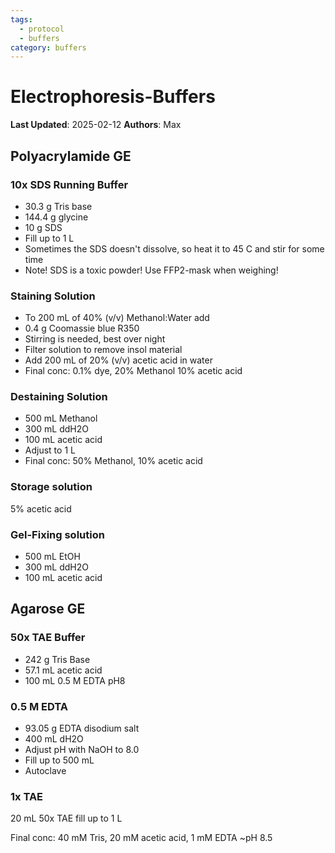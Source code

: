 ```yaml
---
tags:
  - protocol
  - buffers
category: buffers
---
```

# Electrophoresis-Buffers

**Last Updated**: 2025-02-12
**Authors**: Max

## Polyacrylamide GE
### 10x SDS Running Buffer
- 30.3 g Tris base
- 144.4 g glycine
- 10 g SDS
- Fill up to 1 L
- Sometimes the SDS doesn't dissolve, so heat it to 45 C and stir for some time
- Note! SDS is a toxic powder! Use FFP2-mask when weighing!

### Staining Solution
- To 200 mL of 40% (v/v) Methanol:Water add
- 0.4 g Coomassie blue R350 
- Stirring is needed, best over night
- Filter solution to remove insol material
- Add 200 mL of 20% (v/v) acetic acid in water
- Final conc: 0.1% dye, 20% Methanol 10% acetic acid
### Destaining Solution
- 500 mL Methanol
- 300 mL ddH2O
- 100 mL acetic acid
- Adjust to 1 L
- Final conc: 50% Methanol, 10% acetic acid

### Storage solution
5% acetic acid

### Gel-Fixing solution 
- 500 mL EtOH
- 300 mL ddH2O
- 100 mL acetic acid

## Agarose GE

### 50x TAE Buffer
- 242 g Tris Base
- 57.1 mL acetic acid
- 100 mL 0.5 M EDTA pH8

### 0.5 M EDTA
- 93.05 g EDTA disodium salt
- 400 mL dH2O
- Adjust pH with NaOH to 8.0
- Fill up to 500 mL
- Autoclave

### 1x TAE
20 mL 50x TAE fill up to 1 L

Final conc: 40 mM Tris, 20 mM acetic acid, 1 mM EDTA ~pH 8.5
